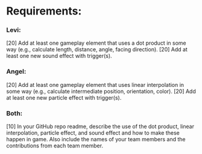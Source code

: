 # Requirements:

### Levi:  
[20] Add at least one gameplay element that uses a dot product in some way (e.g., calculate length, distance, angle, facing direction).
[20] Add at least one new sound effect with trigger(s).

### Angel:  
[20] Add at least one gameplay element that uses linear interpolation in some way (e.g., calculate intermediate position, orientation, color).
[20] Add at least one new particle effect with trigger(s).


### Both:  
[10] In your GitHub repo readme, describe the use of the dot product, linear interpolation, particle effect, and sound effect and how to make these happen in game. Also include the names of your team members and the contributions from each team member.
